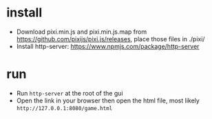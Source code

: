 # install

* Download pixi.min.js and pixi.min.js.map from https://github.com/pixijs/pixi.js/releases, place those files in ./pixi/
* Install http-server: https://www.npmjs.com/package/http-server

# run

* Run `http-server` at the root of the gui
* Open the link in your browser then open the html file, most likely `http://127.0.0.1:8080/game.html`

